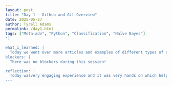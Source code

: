 ```yaml
---
layout: post
title: "Day 1 – Github and Git Overview"
date: 2025-05-27
author: Tyrell Adams
permalink: /day1.html
tags: ["Meta-adv", "Python", "Classification", "Naïve Bayes"]
"]

what_i_learned: |
  Today we went over more articles and examples of different types of code that related with our final project. The first presentation/ article  went over a token frequency histogram and it taught me how to alter and edit that histogram along with the data given with it. In the second article/ presentation, we went over a weather dataset and a wine dataset. I learned how to make those datasets into models and then add predictions and accuracy outputs into the code. I learned more about features and labels, as well as X_train, X_test, y_train, and y_test.
blockers: |
  There was no blockers during this session!

reflection: |
  Today wasvery engaging experience and it was very hands on which helped me understand the key concepts of Git and Github. Very easy to understand! Before that, there was the placement test which was also a straightfoward process which placed us into our respective python classes. Learning about my group group members was smooth and informal especially because everyone was talking and being interactive.
---
```

